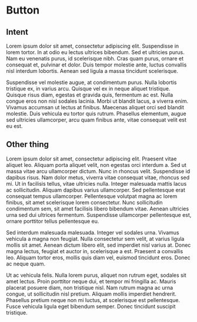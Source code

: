 # Button

## Intent

Lorem ipsum dolor sit amet, consectetur adipiscing elit. Suspendisse in lorem tortor. In at odio eu lectus ultrices bibendum. Sed et ultricies purus. Nam eu venenatis purus, id scelerisque nibh. Cras quam purus, ornare et consequat et, pulvinar et dolor. Duis tempor molestie ante, luctus convallis nisl interdum lobortis. Aenean sed ligula a massa tincidunt scelerisque.

Suspendisse vel molestie augue, at condimentum purus. Nulla lobortis tristique ex, in varius arcu. Quisque vel ex in neque aliquet tristique. Quisque risus diam, egestas et gravida quis, fermentum ac est. Nulla congue eros non nisl sodales lacinia. Morbi ut blandit lacus, a viverra enim. Vivamus accumsan ut lectus at finibus. Maecenas aliquet orci sed blandit molestie. Duis vehicula eu tortor quis rutrum. Phasellus elementum, augue sed ultricies ullamcorper, arcu quam finibus ante, vitae consequat velit est eu est.

## Other thing

Lorem ipsum dolor sit amet, consectetur adipiscing elit. Praesent vitae aliquet leo. Aliquam porta aliquet velit, non egestas orci interdum a. Sed ut massa vitae arcu ullamcorper dictum. Nunc in rhoncus velit. Suspendisse id dapibus risus. Nam dolor metus, viverra vitae consequat vitae, rhoncus sed mi. Ut in facilisis tellus, vitae ultricies nulla. Integer malesuada mattis lacus ac sollicitudin. Aliquam dapibus varius ullamcorper. Sed pellentesque erat consequat tempus ullamcorper. Pellentesque volutpat magna ac lorem finibus, sit amet scelerisque lorem consectetur. Nunc sollicitudin condimentum sem, sit amet facilisis libero bibendum vitae. Aenean ultricies urna sed dui ultrices fermentum. Suspendisse ullamcorper pellentesque est, ornare porttitor tellus pellentesque eu.

Sed interdum malesuada malesuada. Integer vel sodales urna. Vivamus vehicula a magna non feugiat. Nulla consectetur sem velit, at varius ligula mollis sit amet. Aenean dictum libero elit, sed imperdiet nisl varius at. Donec magna lectus, feugiat et auctor in, scelerisque a est. Praesent a convallis leo. Aliquam tortor eros, mollis quis diam vel, euismod tincidunt eros. Donec ac neque quam.

Ut ac vehicula felis. Nulla lorem purus, aliquet non rutrum eget, sodales sit amet lectus. Proin porttitor neque dui, et tempor mi fringilla ac. Mauris placerat posuere diam, non tristique nisl. Nam rutrum magna ac urna congue, ut sollicitudin nisl pretium. Aliquam mollis imperdiet hendrerit. Phasellus pretium neque non mi luctus, at scelerisque est pellentesque. Fusce vehicula ligula eget bibendum semper. Donec tincidunt suscipit tristique.
